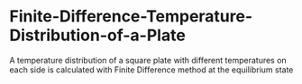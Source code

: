 # Finite-Difference-Temperature-Distribution-of-a-Plate
A temperature distribution of a square plate with different temperatures on each side is calculated with Finite Difference method at the equilibrium state 
